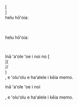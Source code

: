 [<br host>]<br action>helu hōʻoia:<br code>

<br url><br action>helu hōʻoia:

<br code>

Inā ʻaʻole ʻoe i noi no [<br host>](<br protocol>//<br host>)<br action>, e ʻoluʻolu e haʻalele i kēia memo.

inā ʻaʻole ʻoe i noi<br url><br action>, e ʻoluʻolu e haʻalele i kēia memo.
